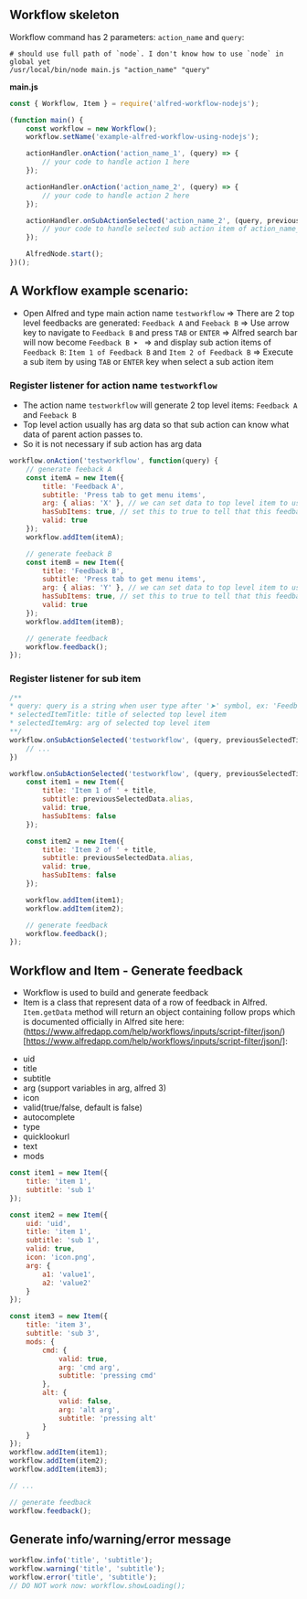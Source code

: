 ## Workflow skeleton

Workflow command has 2 parameters: `action_name` and `query`:

```shell
# should use full path of `node`. I don't know how to use `node` in global yet
/usr/local/bin/node main.js "action_name" "query"
```

**main.js**
```js
const { Workflow, Item } = require('alfred-workflow-nodejs');

(function main() {
    const workflow = new Workflow();
    workflow.setName('example-alfred-workflow-using-nodejs');

    actionHandler.onAction('action_name_1', (query) => {
        // your code to handle action 1 here
    });

    actionHandler.onAction('action_name_2', (query) => {
        // your code to handle action 2 here
    });

    actionHandler.onSubActionSelected('action_name_2', (query, previousSelectedTitle, previousSelectedData) => {
        // your code to handle selected sub action item of action_name_2 here
    });

    AlfredNode.start();
})();
```

## A Workflow example scenario:

- Open Alfred and type main action name `testworkflow`
=> There are 2 top level feedbacks are generated: `Feedback A` and `Feeback B`
=> Use arrow key to navigate to `Feedback B` and press `TAB` or `ENTER`
=> Alfred search bar will now become `Feedback B ➤ `
=> and display sub action items of `Feedback B`: `Item 1 of Feedback B` and `Item 2 of Feedback B`
=> Execute a sub item by using `TAB` or `ENTER` key when select a sub action item

### Register listener for action name `testworkflow`

- The action name `testworkflow` will generate 2 top level items: `Feedback A` and `Feeback B`
- Top level action usually has arg data so that sub action can know what data of parent action passes to.
- So it is not necessary if sub action has arg data 
  
```js
workflow.onAction('testworkflow', function(query) {
    // generate feeback A
    const itemA = new Item({
        title: 'Feedback A',
        subtitle: 'Press tab to get menu items',
        arg: { alias: 'X' }, // we can set data to top level item to use later to build sub items
        hasSubItems: true, // set this to true to tell that this feedback has sub Items
        valid: true
    });
    workflow.addItem(itemA);

    // generate feeback B
    const itemB = new Item({
        title: 'Feedback B',
        subtitle: 'Press tab to get menu items',
        arg: { alias: 'Y' }, // we can set data to top level item to use later to build sub items
        hasSubItems: true, // set this to true to tell that this feedback has sub Items
        valid: true
    });
    workflow.addItem(itemB);

    // generate feedback
    workflow.feedback();
});
```

### Register listener for sub item

```js
/**
* query: query is a string when user type after '➤' symbol, ex: 'Feedback A ➤ queryabc'
* selectedItemTitle: title of selected top level item
* selectedItemArg: arg of selected top level item
**/
workflow.onSubActionSelected('testworkflow', (query, previousSelectedTitle, previousSelectedData) => { 
    // ...
})
```

```js
workflow.onSubActionSelected('testworkflow', (query, previousSelectedTitle, previousSelectedData) => {
    const item1 = new Item({
        title: 'Item 1 of ' + title,
        subtitle: previousSelectedData.alias,
        valid: true,
        hasSubItems: false
    });

    const item2 = new Item({
        title: 'Item 2 of ' + title,
        subtitle: previousSelectedData.alias,
        valid: true,
        hasSubItems: false
    });

    workflow.addItem(item1);
    workflow.addItem(item2);

    // generate feedback
    workflow.feedback();
});
```

## Workflow and Item - Generate feedback

- Workflow is used to build and generate feedback
- Item is a class that represent data of a row of feedback in Alfred. `Item.getData` method will return an object containing follow props which is documented officially in Alfred site here: (https://www.alfredapp.com/help/workflows/inputs/script-filter/json/)[https://www.alfredapp.com/help/workflows/inputs/script-filter/json/]:
* uid
* title
* subtitle
* arg (support variables in arg, alfred 3)
* icon
* valid(true/false, default is false)
* autocomplete
* type
* quicklookurl
* text
* mods

```js
const item1 = new Item({
    title: 'item 1',
    subtitle: 'sub 1'
});

const item2 = new Item({
    uid: 'uid',
    title: 'item 1',
    subtitle: 'sub 1',
    valid: true,
    icon: 'icon.png',
    arg: {
        a1: 'value1',
        a2: 'value2'
    }
});

const item3 = new Item({
    title: 'item 3',
    subtitle: 'sub 3',
    mods: {
        cmd: {
            valid: true,
            arg: 'cmd arg',
            subtitle: 'pressing cmd'
        },
        alt: {
            valid: false,
            arg: 'alt arg',
            subtitle: 'pressing alt'
        }
    }
});
workflow.addItem(item1);
workflow.addItem(item2);
workflow.addItem(item3);

// ...

// generate feedback
workflow.feedback();
```


## Generate info/warning/error message

```js
workflow.info('title', 'subtitle');
workflow.warning('title', 'subtitle');
workflow.error('title', 'subtitle');
// DO NOT work now: workflow.showLoading();
```